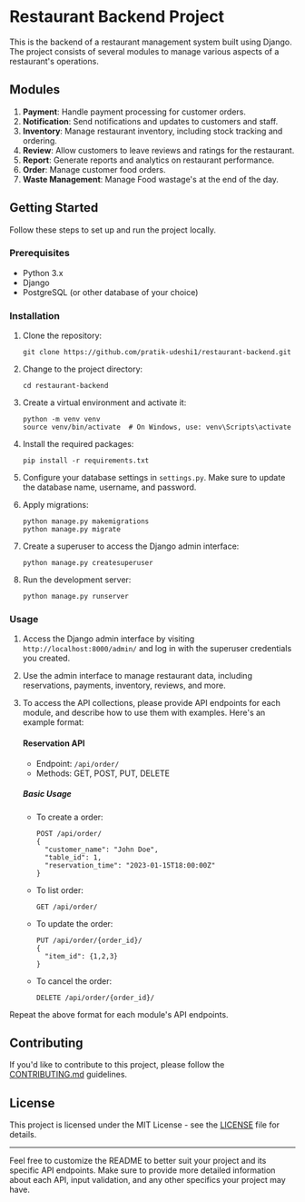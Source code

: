 # Restaurant Backend Project

This is the backend of a restaurant management system built using Django. The project consists of several modules to manage various aspects of a restaurant's operations.

## Modules

1. **Payment**: Handle payment processing for customer orders.
2. **Notification**: Send notifications and updates to customers and staff.
3. **Inventory**: Manage restaurant inventory, including stock tracking and ordering.
4. **Review**: Allow customers to leave reviews and ratings for the restaurant.
5. **Report**: Generate reports and analytics on restaurant performance.
6. **Order**: Manage customer food orders.
7. **Waste Management**: Manage Food wastage's at the end of the day.

## Getting Started

Follow these steps to set up and run the project locally.

### Prerequisites

- Python 3.x
- Django
- PostgreSQL (or other database of your choice)

### Installation

1. Clone the repository:

   ```
   git clone https://github.com/pratik-udeshi1/restaurant-backend.git
   ```

2. Change to the project directory:

   ```
   cd restaurant-backend
   ```

3. Create a virtual environment and activate it:

   ```
   python -m venv venv
   source venv/bin/activate  # On Windows, use: venv\Scripts\activate
   ```

4. Install the required packages:

   ```
   pip install -r requirements.txt
   ```

5. Configure your database settings in `settings.py`. Make sure to update the database name, username, and password.

6. Apply migrations:

   ```
   python manage.py makemigrations
   python manage.py migrate
   ```

7. Create a superuser to access the Django admin interface:

   ```
   python manage.py createsuperuser
   ```

8. Run the development server:

   ```
   python manage.py runserver
   ```

### Usage

1. Access the Django admin interface by visiting `http://localhost:8000/admin/` and log in with the superuser credentials you created.

2. Use the admin interface to manage restaurant data, including reservations, payments, inventory, reviews, and more.

3. To access the API collections, please provide API endpoints for each module, and describe how to use them with examples. Here's an example format:

   #### Reservation API

   - Endpoint: `/api/order/`
   - Methods: GET, POST, PUT, DELETE

   ##### Basic Usage

   - To create a order:
     ```
     POST /api/order/
     {
       "customer_name": "John Doe",
       "table_id": 1,
       "reservation_time": "2023-01-15T18:00:00Z"
     }
     ```

   - To list order:
     ```
     GET /api/order/
     ```

   - To update the order:
     ```
     PUT /api/order/{order_id}/
     {
       "item_id": {1,2,3}
     }
     ```

   - To cancel the order:
     ```
     DELETE /api/order/{order_id}/
     ```

Repeat the above format for each module's API endpoints.

## Contributing

If you'd like to contribute to this project, please follow the [CONTRIBUTING.md](CONTRIBUTING.md) guidelines.

## License

This project is licensed under the MIT License - see the [LICENSE](LICENSE) file for details.

---

Feel free to customize the README to better suit your project and its specific API endpoints. Make sure to provide more detailed information about each API, input validation, and any other specifics your project may have.